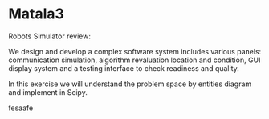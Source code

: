 # Matala3

Robots Simulator review:

We design and develop a complex software system includes various panels:
communication simulation, algorithm revaluation location and condition, GUI display system
and a testing interface to check readiness and quality.

In this exercise we will understand the problem space by entities diagram and implement in Scipy.

fesaafe